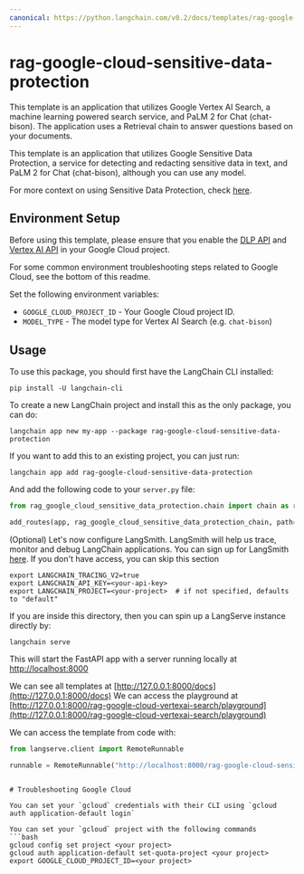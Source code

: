 ```yaml
---
canonical: https://python.langchain.com/v0.2/docs/templates/rag-google-cloud-sensitive-data-protection/
---
```


# rag-google-cloud-sensitive-data-protection

This template is an application that utilizes Google Vertex AI Search, a machine learning powered search service, and
PaLM 2 for Chat (chat-bison). The application uses a Retrieval chain to answer questions based on your documents.

This template is an application that utilizes Google Sensitive Data Protection, a service for detecting and redacting
sensitive data in text, and PaLM 2 for Chat (chat-bison), although you can use any model.

For more context on using Sensitive Data Protection,
check [here](https://cloud.google.com/dlp/docs/sensitive-data-protection-overview).

## Environment Setup

Before using this template, please ensure that you enable the [DLP API](https://console.cloud.google.com/marketplace/product/google/dlp.googleapis.com)
and [Vertex AI API](https://console.cloud.google.com/marketplace/product/google/aiplatform.googleapis.com) in your Google Cloud
project.

For some common environment troubleshooting steps related to Google Cloud, see the bottom
of this readme.

Set the following environment variables:

* `GOOGLE_CLOUD_PROJECT_ID` - Your Google Cloud project ID.
* `MODEL_TYPE` - The model type for Vertex AI Search (e.g. `chat-bison`)

## Usage

To use this package, you should first have the LangChain CLI installed:

```shell
pip install -U langchain-cli
```

To create a new LangChain project and install this as the only package, you can do:

```shell
langchain app new my-app --package rag-google-cloud-sensitive-data-protection
```

If you want to add this to an existing project, you can just run:

```shell
langchain app add rag-google-cloud-sensitive-data-protection
```

And add the following code to your `server.py` file:

```python
from rag_google_cloud_sensitive_data_protection.chain import chain as rag_google_cloud_sensitive_data_protection_chain

add_routes(app, rag_google_cloud_sensitive_data_protection_chain, path="/rag-google-cloud-sensitive-data-protection")
```

(Optional) Let's now configure LangSmith.
LangSmith will help us trace, monitor and debug LangChain applications.
You can sign up for LangSmith [here](https://smith.langchain.com/).
If you don't have access, you can skip this section

```shell
export LANGCHAIN_TRACING_V2=true
export LANGCHAIN_API_KEY=<your-api-key>
export LANGCHAIN_PROJECT=<your-project>  # if not specified, defaults to "default"
```

If you are inside this directory, then you can spin up a LangServe instance directly by:

```shell
langchain serve
```

This will start the FastAPI app with a server running locally at
[http://localhost:8000](http://localhost:8000)

We can see all templates at [http://127.0.0.1:8000/docs](http://127.0.0.1:8000/docs)
We can access the playground
at [http://127.0.0.1:8000/rag-google-cloud-vertexai-search/playground](http://127.0.0.1:8000/rag-google-cloud-vertexai-search/playground)

We can access the template from code with:

```python
from langserve.client import RemoteRunnable

runnable = RemoteRunnable("http://localhost:8000/rag-google-cloud-sensitive-data-protection")
```
```

# Troubleshooting Google Cloud

You can set your `gcloud` credentials with their CLI using `gcloud auth application-default login`

You can set your `gcloud` project with the following commands
```bash
gcloud config set project <your project>
gcloud auth application-default set-quota-project <your project>
export GOOGLE_CLOUD_PROJECT_ID=<your project>
```